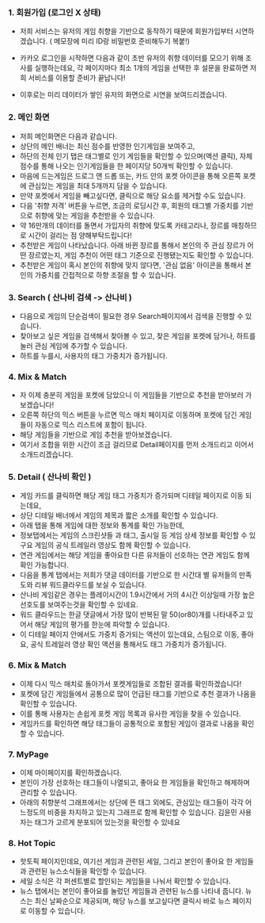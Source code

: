 ### 1. 회원가입 (로그인 X 상태)

- 저희 서비스는 유저의 게임 취향을 기반으로 동작하기 때문에 회원가입부터 시연하겠습니다.
( 메모장에 미리 ID랑 비밀번호 준비해두기 복붙!)

- 카카오 로그인을 시작하면 다음과 같이 초반 유저의 취향 데이터를 모으기 위해 조사를 실행하는데요, 
각 페이지마다 최소 1개의 게임을 선택한 후 설문을 완료하면 저희 서비스를 이용할 준비가 끝납니다!

- 이후로는 미리 데이터가 쌓인 유저의 화면으로 시연을 보여드리겠습니다.

### 2. 메인 화면

- 저희 메인화면은 다음과 같습니다.
- 상단의 메인 배너는 최신 점수를 반영한 인기게임을 보여주고,
- 하단의 전체 인기 탭은 태그별로 인기 게임들을 확인할 수 있으며(액션 클릭), 자체 점수를 통해 나오는 인기게임들을 한 페이지당 50개씩 확인할 수 있습니다. 
- 마음에 드는게임은 드로그 앤 드롭 또는, 카드 안의 포켓 아이콘을 통해 오른쪽 포켓에 관심있는 게임을 최대 5개까지 담을 수 있습니다.
- 만약 포켓에서 게임을 빼고싶다면, 클릭으로 해당 요소를 제거할 수도 있습니다.
- 다음 '취향 저격' 버튼을 누르면, 조금의 로딩시간 후, 회원의 태그별 가중치를 기반으로 취향에 맞는 게임을 추천받을 수 있습니다.
- 약 16만개의 데이터를 돌면서 가입자의 취향에 맞도록 카테고리나, 장르를 매칭하므로 시간이 걸리는 점 양해부탁드립니다!
- 추천받은 게임이 나타났습니다. 아래 바뀐 장르를 통해서 본인의 주 관심 장르가 어떤 장르였는지, 게임 추천이 어떤 태그 기준으로 진행됐는지도 확인할 수 있습니다.
- 추천받은 게임이 혹시 본인의 취향에 맞지 않다면, '관심 없음' 아이콘을 통해서 본인의 가중치를 간접적으로 하향 조절을 할 수 있습니다.

### 3. Search ( 산나비 검색 -> 산나비 )

- 다음으로 게임의 단순검색이 필요한 경우 Search페이지에서 검색을 진행할 수 있습니다.
- 찾아보고 싶은 게임을 검색해서 찾아볼 수 있고, 찾은 게임을 포켓에 담거나, 하트를 눌러 관심 게임에 추가할 수 있습니다. 
- 하트를 누를시, 사용자의 태그 가중치가 증가됩니다.

### 4. Mix & Match

- 자 이제 충분히 게임을 포켓에 담았으니 이 게임들을 기반으로 추천을 받아보러 가보겠습니다!
- 오른쪽 하단의 믹스 버튼을 누르면 믹스 매치 페이지로 이동하며 포켓에 담긴 게임들이 자동으로 믹스 리스트에 포함이 됩니다.
- 해당 게임들을 기반으로 게임 추천을 받아보겠습니다.
- 여기서 조합을 위한 시간이 조금 걸리므로 Detail페이지를 먼저 소개드리고 이어서 소개드리겠습니다.

### 5. Detail ( 산나비 확인 )

- 게임 카드를 클릭하면 해당 게임 태그 가중치가 증가되며 디테일 페이지로 이동 되는데요,
- 상단 디테일 배너에서 게임의 제목과 짧은 소개를 확인할 수 있습니다.
- 아래 탭을 통해 게임에 대한 정보와 통계를 확인 가능한데, 
- 정보탭에서는 게임의 스크린샷들 과 태그, 출시일 등 게임 상세 정보를 확인할 수 있구요 게임의 공식 트레일러 영상도 함께 확인할 수 있습니다. 
- 연관 게임에서는 해당 게임을 좋아요한 다른 유저들이 선호하는 연관 게임도 함께 확인 가능합니다.
- 다음을 통계 탭에서는 저희가 댓글 데이터를 기반으로 한 시간대 별 유저들의 만족도와 리뷰 워드클라우드를 보실 수 있습니다.
- 산나비 게임같은 경우는 플레이시간이 1.9시간에서 거의 4시간 이상일때 가장 높은 선호도를 보여주는것을 확인할 수 있네요.
- 워드 클라우드는 한글 댓글에서 가장 많이 반복된 말 50(or80)개를 나타내주고 있어서 해당 게임의 평가를 한눈에 파악할 수 있습니다.
- 이 디테일 페이지 안에서도 가중치 증가되는 액션이 있는데요, 스팀으로 이동, 좋아요, 공식 트레일러 영상 확인 액션을 통해서도 태그 가중치가 증가됩니다.

### 6. Mix & Match

- 이제 다시 믹스 매치로 돌아가서 포켓게임들로 조합된 결과를 확인하겠습니다!
- 포켓에 담긴 게임들에서 공통으로 많이 언급된 태그를 기반으로 추천 결과가 나옴을 확인할 수 있습니다.
- 이를 통해 사용자는 손쉽게 포켓 게임 목록과 유사한 게임을 찾을 수 있습니다.
- 게임카드를 확인하면 해당 태그들이 공통적으로 포함된 게임이 결과로 나옴을 확인할 수 있습니다.

### 7. MyPage

- 이제 마이페이지를 확인하겠습니다.
- 본인이 가장 선호하는 태그들이 나열되고, 좋아요 한 게임들을 확인하고 해제하며 관리할 수 있습니다.
- 아래의 취향분석 그래프에서는 상단에 뜬 태그 외에도, 관심있는 태그들이 각각 어느정도의 비중을 차지하고 있는지 그래프로 함께 확인할 수 있습니다. 김윤민 사용자는 태그가 고르게 분포되어 있는것을 확인할 수 있네요

### 8. Hot Topic

-  핫토픽 페이지인데요, 여기선 게임과 관련된 세일, 그리고 본인이 좋아요 한 게임들과 관련된 뉴스소식들을 확인할 수 있습니다.
- 세일 소식은 각 퍼센트별로 할인되는 게임들을 나눠서 확인할 수 있습니다.
- 뉴스 탭에서는 본인이 좋아요를 눌렀던 게임들과 관련된 뉴스를 나타내 줍니다. 뉴스는 최신 날짜순으로 제공되며, 해당 뉴스를 보고싶다면 클릭시 바로 뉴스 페이지로 이동할 수 있습니다.